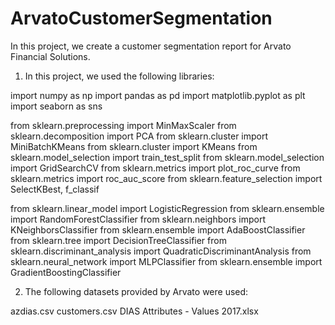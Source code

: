 # ArvatoCustomerSegmentation
In this project, we create a customer segmentation report for Arvato Financial Solutions.

1) In this project, we used the following libraries:

import numpy as np
import pandas as pd
import matplotlib.pyplot as plt
import seaborn as sns

from sklearn.preprocessing import MinMaxScaler
from sklearn.decomposition import PCA
from sklearn.cluster import MiniBatchKMeans
from sklearn.cluster import KMeans
from sklearn.model_selection import train_test_split
from sklearn.model_selection import GridSearchCV
from sklearn.metrics import plot_roc_curve
from sklearn.metrics import roc_auc_score
from sklearn.feature_selection import SelectKBest, f_classif

from sklearn.linear_model import LogisticRegression
from sklearn.ensemble import RandomForestClassifier
from sklearn.neighbors import KNeighborsClassifier
from sklearn.ensemble import AdaBoostClassifier
from sklearn.tree import DecisionTreeClassifier
from sklearn.discriminant_analysis import QuadraticDiscriminantAnalysis
from sklearn.neural_network import MLPClassifier
from sklearn.ensemble import GradientBoostingClassifier

2) The following datasets provided by Arvato were used:

azdias.csv
customers.csv
DIAS Attributes - Values 2017.xlsx
